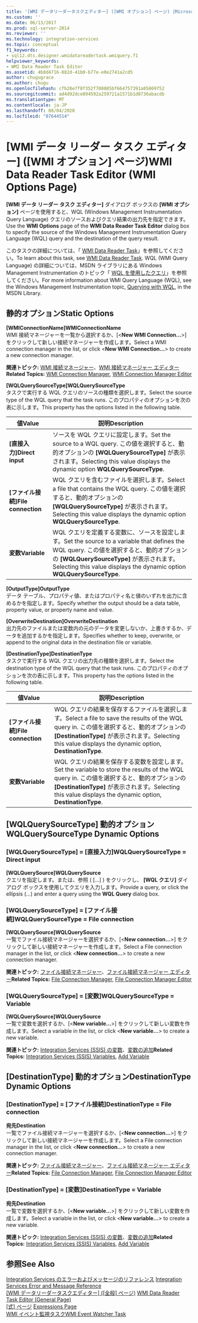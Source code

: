 ```yaml
---
title: '[WMI データリーダータスクエディター] ([WMI オプション] ページ) |Microsoft Docs'
ms.custom: ''
ms.date: 06/13/2017
ms.prod: sql-server-2014
ms.reviewer: ''
ms.technology: integration-services
ms.topic: conceptual
f1_keywords:
- sql12.dts.designer.wmidatareadertask.wmiquery.f1
helpviewer_keywords:
- WMI Data Reader Task Editor
ms.assetid: 4b8d4716-882d-41b0-b77e-e0e2741a2cd5
author: chugugrace
ms.author: chugu
ms.openlocfilehash: cfb28e7f8f352f708085bf664757391a05869752
ms.sourcegitcommit: ad4d92dce894592a259721a1571b1d8736abacdb
ms.translationtype: MT
ms.contentlocale: ja-JP
ms.lasthandoff: 08/04/2020
ms.locfileid: "87644514"
---
```

# <a name="wmi-data-reader-task-editor-wmi-options-page"></a><span data-ttu-id="d9075-102">[WMI データ リーダー タスク エディター] ([WMI オプション] ページ)</span><span class="sxs-lookup"><span data-stu-id="d9075-102">WMI Data Reader Task Editor (WMI Options Page)</span></span>
  <span data-ttu-id="d9075-103">**[WMI データ リーダー タスク エディター]** ダイアログ ボックスの **[WMI オプション]** ページを使用すると、WQL (Windows Management Instrumentation Query Language) クエリのソースおよびクエリ結果の出力先を指定できます。</span><span class="sxs-lookup"><span data-stu-id="d9075-103">Use the **WMI Options** page of the **WMI Data Reader Task Editor** dialog box to specify the source of the Windows Management Instrumentation Query Language (WQL) query and the destination of the query result.</span></span>  
  
 <span data-ttu-id="d9075-104">このタスクの詳細については、「 [WMI Data Reader Task](control-flow/wmi-data-reader-task.md)」を参照してください。</span><span class="sxs-lookup"><span data-stu-id="d9075-104">To learn about this task, see [WMI Data Reader Task](control-flow/wmi-data-reader-task.md).</span></span> <span data-ttu-id="d9075-105">WQL (WMI Query Language) の詳細については、MSDN ライブラリにある Windows Management Instrumentation のトピック「 [WQL を使用したクエリ](https://go.microsoft.com/fwlink/?LinkId=79045)」を参照してください。</span><span class="sxs-lookup"><span data-stu-id="d9075-105">For more information about WMI Query Language (WQL), see the Windows Management Instrumentation topic, [Querying with WQL](https://go.microsoft.com/fwlink/?LinkId=79045), in the MSDN Library.</span></span>  
  
## <a name="static-options"></a><span data-ttu-id="d9075-106">静的オプション</span><span class="sxs-lookup"><span data-stu-id="d9075-106">Static Options</span></span>  
 <span data-ttu-id="d9075-107">**[WMIConnectionName]**</span><span class="sxs-lookup"><span data-stu-id="d9075-107">**WMIConnectionName**</span></span>  
 <span data-ttu-id="d9075-108">WMI 接続マネージャーを一覧から選択するか、[\<**New WMI Connection...**>] をクリックして新しい接続マネージャーを作成します。</span><span class="sxs-lookup"><span data-stu-id="d9075-108">Select a WMI connection manager in the list, or click \<**New WMI Connection...**> to create a new connection manager.</span></span>  
  
 <span data-ttu-id="d9075-109">**関連トピック:** [WMI 接続マネージャー](connection-manager/wmi-connection-manager.md)、[WMI 接続マネージャー エディター](../../2014/integration-services/wmi-connection-manager-editor.md)</span><span class="sxs-lookup"><span data-stu-id="d9075-109">**Related Topics:** [WMI Connection Manager](connection-manager/wmi-connection-manager.md), [WMI Connection Manager Editor](../../2014/integration-services/wmi-connection-manager-editor.md)</span></span>  
  
 <span data-ttu-id="d9075-110">**[WQLQuerySourceType]**</span><span class="sxs-lookup"><span data-stu-id="d9075-110">**WQLQuerySourceType**</span></span>  
 <span data-ttu-id="d9075-111">タスクで実行する WQL クエリのソースの種類を選択します。</span><span class="sxs-lookup"><span data-stu-id="d9075-111">Select the source type of the WQL query that the task runs.</span></span> <span data-ttu-id="d9075-112">このプロパティのオプションを次の表に示します。</span><span class="sxs-lookup"><span data-stu-id="d9075-112">This property has the options listed in the following table.</span></span>  
  
|<span data-ttu-id="d9075-113">値</span><span class="sxs-lookup"><span data-stu-id="d9075-113">Value</span></span>|<span data-ttu-id="d9075-114">説明</span><span class="sxs-lookup"><span data-stu-id="d9075-114">Description</span></span>|  
|-----------|-----------------|  
|<span data-ttu-id="d9075-115">**[直接入力]**</span><span class="sxs-lookup"><span data-stu-id="d9075-115">**Direct input**</span></span>|<span data-ttu-id="d9075-116">ソースを WQL クエリに設定します。</span><span class="sxs-lookup"><span data-stu-id="d9075-116">Set the source to a WQL query.</span></span> <span data-ttu-id="d9075-117">この値を選択すると、動的オプションの **[WQLQuerySourceType]** が表示されます。</span><span class="sxs-lookup"><span data-stu-id="d9075-117">Selecting this value displays the dynamic option **WQLQuerySourceType**.</span></span>|  
|<span data-ttu-id="d9075-118">**[ファイル接続]**</span><span class="sxs-lookup"><span data-stu-id="d9075-118">**File connection**</span></span>|<span data-ttu-id="d9075-119">WQL クエリを含むファイルを選択します。</span><span class="sxs-lookup"><span data-stu-id="d9075-119">Select a file that contains the WQL query.</span></span> <span data-ttu-id="d9075-120">この値を選択すると、動的オプションの **[WQLQuerySourceType]** が表示されます。</span><span class="sxs-lookup"><span data-stu-id="d9075-120">Selecting this value displays the dynamic option **WQLQuerySourceType**.</span></span>|  
|<span data-ttu-id="d9075-121">**変数**</span><span class="sxs-lookup"><span data-stu-id="d9075-121">**Variable**</span></span>|<span data-ttu-id="d9075-122">WQL クエリを定義する変数に、ソースを設定します。</span><span class="sxs-lookup"><span data-stu-id="d9075-122">Set the source to a variable that defines the WQL query.</span></span> <span data-ttu-id="d9075-123">この値を選択すると、動的オプションの **[WQLQuerySourceType]** が表示されます。</span><span class="sxs-lookup"><span data-stu-id="d9075-123">Selecting this value displays the dynamic option **WQLQuerySourceType**.</span></span>|  
  
 <span data-ttu-id="d9075-124">**[OutputType]**</span><span class="sxs-lookup"><span data-stu-id="d9075-124">**OutputType**</span></span>  
 <span data-ttu-id="d9075-125">データ テーブル、プロパティ値、またはプロパティ名と値のいずれを出力に含めるかを指定します。</span><span class="sxs-lookup"><span data-stu-id="d9075-125">Specify whether the output should be a data table, property value, or property name and value.</span></span>  
  
 <span data-ttu-id="d9075-126">**[OverwriteDestination]**</span><span class="sxs-lookup"><span data-stu-id="d9075-126">**OverwriteDestination**</span></span>  
 <span data-ttu-id="d9075-127">出力先のファイルまたは変数内の元のデータを変更しないか、上書きするか、データを追加するかを指定します。</span><span class="sxs-lookup"><span data-stu-id="d9075-127">Specifies whether to keep, overwrite, or append to the original data in the destination file or variable.</span></span>  
  
 <span data-ttu-id="d9075-128">**[DestinationType]**</span><span class="sxs-lookup"><span data-stu-id="d9075-128">**DestinationType**</span></span>  
 <span data-ttu-id="d9075-129">タスクで実行する WQL クエリの出力先の種類を選択します。</span><span class="sxs-lookup"><span data-stu-id="d9075-129">Select the destination type of the WQL query that the task runs.</span></span> <span data-ttu-id="d9075-130">このプロパティのオプションを次の表に示します。</span><span class="sxs-lookup"><span data-stu-id="d9075-130">This property has the options listed in the following table.</span></span>  
  
|<span data-ttu-id="d9075-131">値</span><span class="sxs-lookup"><span data-stu-id="d9075-131">Value</span></span>|<span data-ttu-id="d9075-132">説明</span><span class="sxs-lookup"><span data-stu-id="d9075-132">Description</span></span>|  
|-----------|-----------------|  
|<span data-ttu-id="d9075-133">**[ファイル接続]**</span><span class="sxs-lookup"><span data-stu-id="d9075-133">**File connection**</span></span>|<span data-ttu-id="d9075-134">WQL クエリの結果を保存するファイルを選択します。</span><span class="sxs-lookup"><span data-stu-id="d9075-134">Select a file to save the results of the WQL query in.</span></span> <span data-ttu-id="d9075-135">この値を選択すると、動的オプションの **[DestinationType]** が表示されます。</span><span class="sxs-lookup"><span data-stu-id="d9075-135">Selecting this value displays the dynamic option, **DestinationType**.</span></span>|  
|<span data-ttu-id="d9075-136">**変数**</span><span class="sxs-lookup"><span data-stu-id="d9075-136">**Variable**</span></span>|<span data-ttu-id="d9075-137">WQL クエリの結果を保存する変数を設定します。</span><span class="sxs-lookup"><span data-stu-id="d9075-137">Set the variable to store the results of the WQL query in.</span></span> <span data-ttu-id="d9075-138">この値を選択すると、動的オプションの **[DestinationType]** が表示されます。</span><span class="sxs-lookup"><span data-stu-id="d9075-138">Selecting this value displays the dynamic option, **DestinationType**.</span></span>|  
  
## <a name="wqlquerysourcetype-dynamic-options"></a><span data-ttu-id="d9075-139">[WQLQuerySourceType] 動的オプション</span><span class="sxs-lookup"><span data-stu-id="d9075-139">WQLQuerySourceType Dynamic Options</span></span>  
  
### <a name="wqlquerysourcetype--direct-input"></a><span data-ttu-id="d9075-140">[WQLQuerySourceType] = [直接入力]</span><span class="sxs-lookup"><span data-stu-id="d9075-140">WQLQuerySourceType = Direct input</span></span>  
 <span data-ttu-id="d9075-141">**[WQLQuerySource]**</span><span class="sxs-lookup"><span data-stu-id="d9075-141">**WQLQuerySource**</span></span>  
 <span data-ttu-id="d9075-142">クエリを指定します。または、参照 ( [...] ) をクリックし、 **[WQL クエリ]** ダイアログ ボックスを使用してクエリを入力します。</span><span class="sxs-lookup"><span data-stu-id="d9075-142">Provide a query, or click the ellipsis (...) and enter a query using the **WQL Query** dialog box.</span></span>  
  
### <a name="wqlquerysourcetype--file-connection"></a><span data-ttu-id="d9075-143">[WQLQuerySourceType] = [ファイル接続]</span><span class="sxs-lookup"><span data-stu-id="d9075-143">WQLQuerySourceType = File connection</span></span>  
 <span data-ttu-id="d9075-144">**[WQLQuerySource]**</span><span class="sxs-lookup"><span data-stu-id="d9075-144">**WQLQuerySource**</span></span>  
 <span data-ttu-id="d9075-145">一覧でファイル接続マネージャーを選択するか、[\<**New connection...**>] をクリックして新しい接続マネージャーを作成します。</span><span class="sxs-lookup"><span data-stu-id="d9075-145">Select a File connection manager in the list, or click \<**New connection...**> to create a new connection manager.</span></span>  
  
 <span data-ttu-id="d9075-146">**関連トピック:** [ファイル接続マネージャー](connection-manager/file-connection-manager.md)、[ファイル接続マネージャー エディター](../../2014/integration-services/file-connection-manager-editor.md)</span><span class="sxs-lookup"><span data-stu-id="d9075-146">**Related Topics:** [File Connection Manager](connection-manager/file-connection-manager.md), [File Connection Manager Editor](../../2014/integration-services/file-connection-manager-editor.md)</span></span>  
  
### <a name="wqlquerysourcetype--variable"></a><span data-ttu-id="d9075-147">[WQLQuerySourceType] = [変数]</span><span class="sxs-lookup"><span data-stu-id="d9075-147">WQLQuerySourceType = Variable</span></span>  
 <span data-ttu-id="d9075-148">**[WQLQuerySource]**</span><span class="sxs-lookup"><span data-stu-id="d9075-148">**WQLQuerySource**</span></span>  
 <span data-ttu-id="d9075-149">一覧で変数を選択するか、[\<**New variable...**>] をクリックして新しい変数を作成します。</span><span class="sxs-lookup"><span data-stu-id="d9075-149">Select a variable in the list, or click \<**New variable...**> to create a new variable.</span></span>  
  
 <span data-ttu-id="d9075-150">**関連トピック:** [Integration Services &#40;SSIS&#41; の変数](integration-services-ssis-variables.md)、[変数の追加](../../2014/integration-services/add-variable.md)</span><span class="sxs-lookup"><span data-stu-id="d9075-150">**Related Topics:** [Integration Services &#40;SSIS&#41; Variables](integration-services-ssis-variables.md), [Add Variable](../../2014/integration-services/add-variable.md)</span></span>  
  
## <a name="destinationtype-dynamic-options"></a><span data-ttu-id="d9075-151">[DestinationType] 動的オプション</span><span class="sxs-lookup"><span data-stu-id="d9075-151">DestinationType Dynamic Options</span></span>  
  
### <a name="destinationtype--file-connection"></a><span data-ttu-id="d9075-152">[DestinationType] = [ファイル接続]</span><span class="sxs-lookup"><span data-stu-id="d9075-152">DestinationType = File connection</span></span>  
 <span data-ttu-id="d9075-153">**宛先**</span><span class="sxs-lookup"><span data-stu-id="d9075-153">**Destination**</span></span>  
 <span data-ttu-id="d9075-154">一覧でファイル接続マネージャーを選択するか、[\<**New connection...**>] をクリックして新しい接続マネージャーを作成します。</span><span class="sxs-lookup"><span data-stu-id="d9075-154">Select a File connection manager in the list, or click \<**New connection...**> to create a new connection manager.</span></span>  
  
 <span data-ttu-id="d9075-155">**関連トピック:** [ファイル接続マネージャー](connection-manager/file-connection-manager.md)、[ファイル接続マネージャー エディター](../../2014/integration-services/file-connection-manager-editor.md)</span><span class="sxs-lookup"><span data-stu-id="d9075-155">**Related Topics:** [File Connection Manager](connection-manager/file-connection-manager.md), [File Connection Manager Editor](../../2014/integration-services/file-connection-manager-editor.md)</span></span>  
  
### <a name="destinationtype--variable"></a><span data-ttu-id="d9075-156">[DestinationType] = [変数]</span><span class="sxs-lookup"><span data-stu-id="d9075-156">DestinationType = Variable</span></span>  
 <span data-ttu-id="d9075-157">**宛先**</span><span class="sxs-lookup"><span data-stu-id="d9075-157">**Destination**</span></span>  
 <span data-ttu-id="d9075-158">一覧で変数を選択するか、[\<**New variable...**>] をクリックして新しい変数を作成します。</span><span class="sxs-lookup"><span data-stu-id="d9075-158">Select a variable in the list, or click \<**New variable...**> to create a new variable.</span></span>  
  
 <span data-ttu-id="d9075-159">**関連トピック:** [Integration Services &#40;SSIS&#41; の変数](integration-services-ssis-variables.md)、[変数の追加](../../2014/integration-services/add-variable.md)</span><span class="sxs-lookup"><span data-stu-id="d9075-159">**Related Topics:** [Integration Services &#40;SSIS&#41; Variables](integration-services-ssis-variables.md), [Add Variable](../../2014/integration-services/add-variable.md)</span></span>  
  
## <a name="see-also"></a><span data-ttu-id="d9075-160">参照</span><span class="sxs-lookup"><span data-stu-id="d9075-160">See Also</span></span>  
 <span data-ttu-id="d9075-161">[Integration Services のエラーおよびメッセージのリファレンス](../../2014/integration-services/integration-services-error-and-message-reference.md) </span><span class="sxs-lookup"><span data-stu-id="d9075-161">[Integration Services Error and Message Reference](../../2014/integration-services/integration-services-error-and-message-reference.md) </span></span>  
 <span data-ttu-id="d9075-162">[[WMI データリーダータスクエディター] &#40;[全般] ページ&#41;](general-page-of-integration-services-designers-options.md) </span><span class="sxs-lookup"><span data-stu-id="d9075-162">[WMI Data Reader Task Editor &#40;General Page&#41;](general-page-of-integration-services-designers-options.md) </span></span>  
 <span data-ttu-id="d9075-163">[[式] ページ](expressions/expressions-page.md) </span><span class="sxs-lookup"><span data-stu-id="d9075-163">[Expressions Page](expressions/expressions-page.md) </span></span>  
 [<span data-ttu-id="d9075-164">WMI イベント監視タスク</span><span class="sxs-lookup"><span data-stu-id="d9075-164">WMI Event Watcher Task</span></span>](control-flow/wmi-event-watcher-task.md)  
  
  
